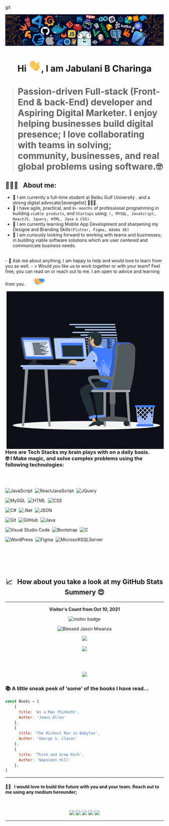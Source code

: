 git<p align="center"><img src="languages-header.png"></p>

<h1 align="center">Hi <img src="wave.gif" width="40px">, I am Jabulani B Charinga </h1>

> # <p align="left">Passion-driven Full-stack (Front-End & back-End) developer and Aspiring Digital Marketer. I enjoy helping businesses build digital presence; I love collaborating with teams in solving; community, businesses, and real global problems using software.🤓</p>

<h2> 👨🏻‍💻 &nbsp; About me:</h2> 

- 🔭 I am currently a full-time student at Beibu Gulf University . and a strong digital advocate/[evangelist] 👨🏻‍💻.
- 🔭 I have agile, practical, and ```8+ months``` of professional programming in building ```viable products```, and ```Startups``` using; ```(, MYSQL, JavaScript, ReactJS, Jquery, HTML, Java & CSS)```.
- 🌱 I am currently learning Mobile App Development and sharpening my Designe and Branding Skills```(Flutter, Figma, Adobe XD)``` 
- 👯 I am curiously looking forward to working with teams and businesses; in building viable software solutions which are user centered and communicate business needs.
<br>
- 💬 Ask me about anything; I am happy to help and would love to learn from you as well.
- > Would you like us to work together or with your team? Feel free, you can read on or reach out to me. I am open to advice and learning from you.
<img src="handshake.gif" width="80px">
<br>

<p><img align="right" src="animation_500_kxa883sd.gif" alt="adam-pw" /></p>

<br>
<h3 color="#05122A" style="font-size=18px">
Here are Tech Stacks my brain plays with on a daily basis. <br>🤓 I Make magic, and solve complex problems using the following technologies:</h3>

<br>

<br>

![JavaScript](https://img.shields.io/badge/-JavaScript-05122A?style=for-the-badge&logo=javascript)&nbsp;
![ReactJavaScript](https://img.shields.io/badge/-ReactJS-05122A?style=for-the-badge&logo=react)&nbsp;
![JQuery](https://img.shields.io/badge/-JQuery-05122A?style=for-the-badge&logo=Jquery)&nbsp;
<br>

![MySQL](https://img.shields.io/badge/-MySQL-05122A?style=for-the-badge&logo=mysql&logoColor=4479A1)&nbsp;
![HTML](https://img.shields.io/badge/-HTML-05122A?style=for-the-badge&logo=HTML5)&nbsp;
![CSS](https://img.shields.io/badge/-CSS-05122A?style=for-the-badge&logo=CSS3&logoColor=1572B6)&nbsp;
<br>

![C#](https://img.shields.io/badge/c%23-05122A?style=for-the-badge&logo=c-sharp&logoColor=white)&nbsp;
![.Net](https://img.shields.io/badge/.NET-05122A?style=for-the-badge&logo=.net&logoColor=white)&nbsp;
![JSON](https://img.shields.io/badge/-JSON-05122A?style=for-the-badge&logo=json&logoColor=000000)&nbsp;
<br>

![Git](https://img.shields.io/badge/-Git-05122A?style=for-the-badge&logo=git)&nbsp;
![GitHub](https://img.shields.io/badge/-GitHub-05122A?style=for-the-badge&logo=github)&nbsp;
![Java](https://img.shields.io/badge/java-05122A?style=for-the-badge&logo=java&logoColor=white)&nbsp;
<br>

![Visual Studio Code](https://img.shields.io/badge/-Visual%20Studio%20Code-05122A?for-the-badge&logo=visual-studio-code&logoColor=007ACC)&nbsp;
![Bootstrap](https://img.shields.io/badge/-Bootstrap-05122A?style=for-the-badge&logo=bootstrap&logoColor=563D7C)&nbsp;
![C](https://img.shields.io/badge/c-05122A?style=for-the-badge&logo=c&logoColor=white)&nbsp;
<br>

![WordPress](https://img.shields.io/badge/-Wordpress-05122A?style=for-the-badge&logo=wordpress&logoColor=563D7C)&nbsp;
![Figma](https://img.shields.io/badge/figma-05122A?style=for-the-badge&logo=figma&logoColor=white)&nbsp;
![MicrosoftSQLServer](https://img.shields.io/badge/Microsoft%20SQL%20Sever-05122A?style=for-the-badge&logo=microsoft%20sql%20server&logoColor=white)&nbsp;

<br>

<br>

<!-- <h2> 👨🏻‍💻 &nbsp; About me:</h2> 

- 🔭 I am currently a full-time student at Beibu Gulf University . and a strong digital advocate/[evangelist] 👨🏻‍💻.
- 🔭 I have agile, practical, and ```8+ months``` of professional programming in building ```viable products```, and ```Startups``` using; ```(, MYSQL, JavaScript, ReactJS, Jquery, HTML, Java & CSS)```.
- 🌱 I am currently learning Mobile App Development and sharpening my Designe and Branding Skills```(Flutter, Figma, Adobe XD)``` 
- 👯 I am curiously looking forward to working with teams and bussinesses; in building viable software solutions which are user centered and communicate bussiness needs.
- 💬 Ask me about anything; I am happy to help and would love to learn from you as well.
- > Would you like us to work together or with your team? Feel free, you can read on or reach out to me. I am open to advice and learning from you.
<img src="handshake.gif" width="80px"> -->
<br>

<br>

<h2 align="center"> 📈  &nbsp; How about you take a look at my GitHub Stats Summery 😍 </h2>
<hr>
<p align="center"><b>Visitor's Count from Oct 10, 2021</b></p>
<p align="center"><img src="https://profile-counter.glitch.me/%7Bjabulani-creator%7D/count.svg" alt="visitor badge"/></p>

<p align="center">
<img height="180em" src="https://github-readme-stats.vercel.app/api/top-langs/?username=jabulani-creator&hide=less,scss,hack&show_icons=true&theme=chartreuse-dark&layout=compact&langs_count=8" alt="Blessed Jason Mwanza" />
</p>

<p align="center" ><img src="https://github-readme-stats.vercel.app/api?username=jabulani-creator&count_private=true&count_public=true&show_icons=true&&theme=chartreuse-dark&include_all_commits=true">
</p> 

<p align="center" ><img src="https://github-readme-streak-stats.herokuapp.com?user=jabulani-creator&theme=chartreuse-dark"></p>
<br>
<p align="center">
  <br>
    <img src="https://activity-graph.herokuapp.com/graph?username=jabulani-creator&theme=chartreuse-dark">
</p>

<h3> 📚 A little sneak peek of 'some' of the books I have read...</h3>


```javascript
const Books = [
    {
      title: 'As a Man Thinketh',
      Auther: 'James Allen'
    },
    {
      title: 'The Richest Man in Babylon',
      Auther: 'George S. Clason'
    },
    {
      title: 'Think and Grow Rich',
      Auther: 'Napoleon Hill'
    },
]
```
<hr>

#### 🤝🏻  &nbsp; I would love to build the future with you and your team. Reach out to me using any medium hereunder;
<br>


<p align="center">
<a href="https://www.linkedin.com/in/jabulani-charinga/"><img src="https://img.shields.io/badge/JabulaniCharinga-0077B5?style=for-the-badge&logo=Linkedin&logoColor=white"/></a>
<a href="mailto:charingabiggie@gmail.com"><img src="https://img.shields.io/badge/-charingabiggie@gmail.com-D14836?style=for-the-badge&logo=Gmail&logoColor=white"/></a>
<a href="https://twitter.com/JabulaniCharin1"><img src="https://img.shields.io/badge/-Jabulani%20Charinga-1DA1F2?style=for-the-badge&logo=twitter&logoColor=white"/></a>
<a href="https://instagram.com/bigjabulani"><img src="https://img.shields.io/badge/-Jabulani%20Charinga-E4405F?style=for-the-badge&logo=Instagram&logoColor=white"/></a>
<a href="https://facebook.com/jabulani.charinga"><img src="https://img.shields.io/badge/-Jabulani%20B%20Charinga-1877F2?style=for-the-badge&logo=facebook&logoColor=white"/></a>
</p>

---
